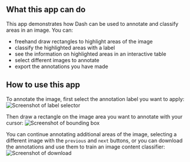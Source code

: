## What this app can do
This app demonstrates how Dash can be used to annotate and classify areas in an image. You can:
- freehand draw rectangles to highlight areas of the image
- classify the highlighted areas with a label
- see the information on highlighted areas in an interactive table
- select different images to annotate
- export the annotations you have made

## How to use this app
To annotate the image, first select the annotation label you want to apply: 
![Screenshot of label selector](assets/annotation/select_label.png)

Then draw a rectangle on the image area you want to annotate with your cursor:
![Screenshot of bounding box](assets/annotation/draw_annotation.png)

You can continue annotating additional areas of the image, selecting a different image with the `previous` and `next`
buttons, or you can download the annotations and use them to train an image content classifier:
![Screenshot of download](assets/annotation/download_annotation.png)

